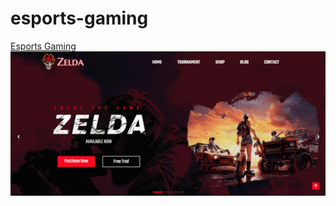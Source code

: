 # esports-gaming

[Esports Gaming](https://lgcarlinf.github.io/esports-gaming/)
![](img/preview.png)
